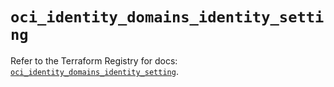 # `oci_identity_domains_identity_setting`

Refer to the Terraform Registry for docs: [`oci_identity_domains_identity_setting`](https://registry.terraform.io/providers/hashicorp/oci/7.19.0/docs/resources/identity_domains_identity_setting).
